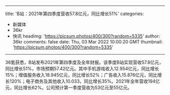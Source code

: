 
---
title: 'B站：2021年第四季度营收57.8亿元，同比增长51%'
categories: 
 - 新媒体
 - 36kr
 - 快讯
headimg: 'https://picsum.photos/400/300?random=5335'
author: 36kr
comments: false
date: Thu, 03 Mar 2022 10:00:20 GMT
thumbnail: 'https://picsum.photos/400/300?random=5335'
---

<div>   
36氪获悉，B站发布2021年第四季度及全年财报。该季度B站实现营收57.8亿元，同比增长51%，市场预期57.42亿元。其中手机游戏收入12.954亿元，同比增长15%；增值服务收入18.945亿元，同比增长52%；广告收入15.876亿元，同比增长120%；电子商务及其他收入10.033，同比增长35%。2021年全年营收194亿元，同比增长62%。公司预计第一季度营收为53亿元至55亿元。  
</div>
            